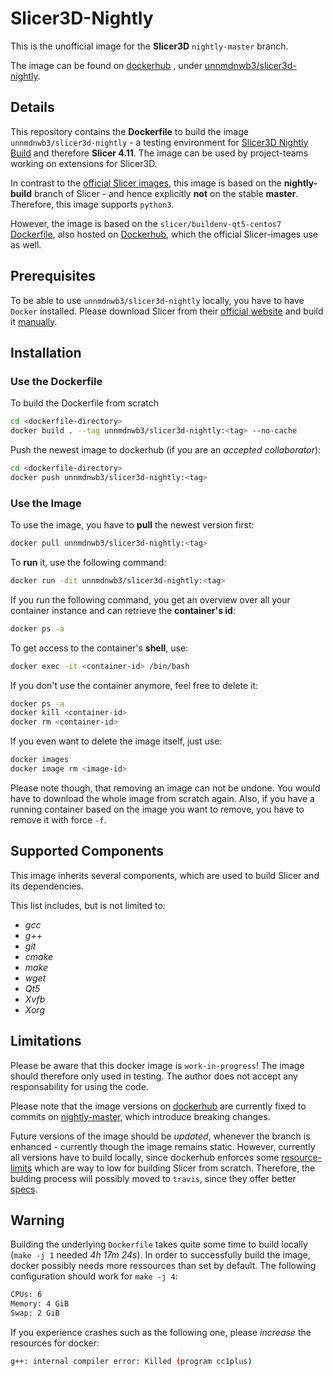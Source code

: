 # Slicer3D-Nightly

This is the unofficial image for the **Slicer3D** `nightly-master` branch.

The image can be found on [dockerhub](https://hub.docker.com/r/unnmdnwb3/slicer3d-nightly) , under [unnmdnwb3/slicer3d-nightly](https://hub.docker.com/r/unnmdnwb3/slicer3d-nightly).

## Details

This repository contains the **Dockerfile** to build the image `unnmdnwb3/slicer3d-nightly` - a testing environment for [Slicer3D Nightly Build](https://github.com/Slicer/Slicer/tree/nightly-master) and therefore **Slicer 4.11**. The image can be used by project-teams working on extensions for Slicer3D.

In contrast to the [official Slicer images](https://github.com/thewtex/SlicerDocker), this image is based on the **nightly-build** branch of Slicer - and hence explicitly **not** on the stable **master**. Therefore, this image supports `python3`.

However, the image is based on the `slicer/buildenv-qt5-centos7` [Dockerfile](https://github.com/Slicer/SlicerBuildEnvironment/blob/master/Docker/qt5-centos7/Dockerfile), also hosted on [Dockerhub](https://hub.docker.com/r/slicer/buildenv-qt5-centos7), which the official Slicer-images use as well.

## Prerequisites

To be able to use `unnmdnwb3/slicer3d-nightly` locally, you have to have `Docker` installed.
Please download Slicer from their [official website](https://www.docker.com/get-started) and build it [manually](https://www.slicer.org/wiki/Documentation/Nightly/Developers/Build_Instructions).

## Installation

### Use the Dockerfile

To build the Dockerfile from scratch

```bash
cd <dockerfile-directory>
docker build . --tag unnmdnwb3/slicer3d-nightly:<tag> --no-cache
```

Push the newest image to dockerhub (if you are an *accepted collaborator*):

```bash
cd <dockerfile-directory>
docker push unnmdnwb3/slicer3d-nightly:<tag>
```

### Use the Image

To use the image, you have to **pull** the newest version first:

```bash
docker pull unnmdnwb3/slicer3d-nightly:<tag>
```

To **run** it, use the following command:

```bash
docker run -dit unnmdnwb3/slicer3d-nightly:<tag>
```

If you run the following command, you get an overview over all your container instance and can retrieve the **container's id**:

```bash
docker ps -a
```

To get access to the container's **shell**, use:

```bash
docker exec -it <container-id> /bin/bash
```

If you don't use the container anymore, feel free to delete it:

```bash
docker ps -a
docker kill <container-id>
docker rm <container-id>
```

If you even want to delete the image itself, just use:

```bash
docker images
docker image rm <image-id>
```

Please note though, that removing an image can not be undone. You would have to download the whole image from scratch again.
Also, if you have a running container based on the image you want to remove, you have to remove it with force `-f`.

## Supported Components

This image inherits several components, which are used to build Slicer and its dependencies.

This list includes, but is not limited to:

- *gcc*
- *g++*
- *git*
- *cmake*
- *make*
- *wget*
- *Qt5*
- *Xvfb*
- *Xorg*

## Limitations

Please be aware that this docker image is `work-in-progress`! The image should therefore only used in testing.
The author does not accept any responsability for using the code.

Please note that the image versions on [dockerhub](https://hub.docker.com/r/unnmdnwb3/slicer3d-nightly) are currently fixed to commits on [nightly-master](https://github.com/Slicer/Slicer/tree/nightly-master), which introduce breaking changes.

Future versions of the image should be *updated*, whenever the branch is enhanced - currently though the image remains static. However, currently all versions have to build locally, since dockerhub enforces some [resource-limits](https://success.docker.com/article/what-are-the-current-resource-limits-placed-on-automated-builds) which are way to low for building Slicer from scratch. Therefore, the bulding process will possibly moved to `travis`, since they offer better [specs](https://docs.travis-ci.com/user/reference/overview/).

## Warning

Building the underlying `Dockerfile` takes quite some time to build locally (`make -j 1` needed *4h 17m 24s*). In order to successfully build the image, docker possibly needs more ressources than set by default. The following configuration should work for `make -j 4`:

```bash
CPUs: 6
Memory: 4 GiB
Swap: 2 GiB
```

If you experience crashes such as the following one, please *increase* the resources for docker:

```bash
g++: internal compiler error: Killed (program cc1plus)
```
